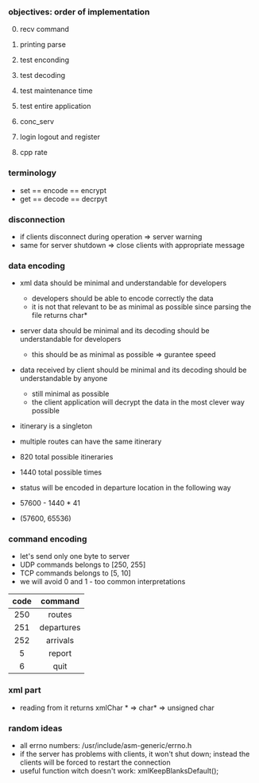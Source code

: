 ### objectives: order of implementation

0. recv command
0. printing parse
0. test enconding
0. test decoding
0. test maintenance time
0. test entire application

0. conc_serv
0. login logout and register
0. cpp rate

### terminology

- set == encode == encrypt
- get == decode == decrpyt

### disconnection

- if clients disconnect during operation => server warning
- same for server shutdown => close clients with appropriate message

### data encoding

- xml data should be minimal and understandable for developers
    - developers should be able to encode correctly the data
    - it is not that relevant to be as minimal as possible since parsing the file returns char*
- server data should be minimal and its decoding should be understandable for developers
    - this should be as minimal as possible => gurantee speed
- data received by client should be minimal and its decoding should be understandable by anyone
    - still minimal as possible
    - the client application will decrypt the data in the most clever way possible

- itinerary is a singleton
- multiple routes can have the same itinerary
- 820 total possible itineraries
- 1440 total possible times
- status will be encoded in departure location in the following way
- 57600 - 1440 * 41
- (57600, 65536)

### command encoding 

- let's send only one byte to server
- UDP commands belongs to [250, 255]
- TCP commands belongs to [5, 10]
- we will avoid 0 and 1 - too common interpretations

| code | command    |
|:----:|:----------:|
| 250  | routes     |
| 251  | departures |
| 252  | arrivals   |
| 5    | report     |
| 6    | quit       |

### xml part

- reading from it returns xmlChar * => char* => unsigned char


### random ideas

- all errno numbers: /usr/include/asm-generic/errno.h
- if the server has problems with clients, it won't shut down; instead the clients will be forced to restart the connection
- useful function witch doesn't work: xmlKeepBlanksDefault();
